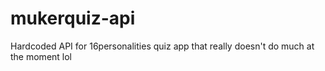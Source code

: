 # mukerquiz-api
Hardcoded API for 16personalities quiz app that really doesn't do much at the moment lol

